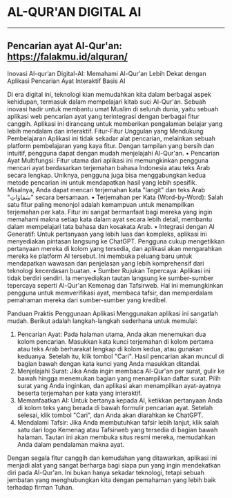 # AL-QUR'AN DIGITAL AI
------------------------------------
Pencarian ayat Al-Qur'an: https://falakmu.id/alquran/
------------------------------------

Inovasi Al-qur’an Digital-AI: Memahami Al-Qur'an Lebih Dekat dengan Aplikasi Pencarian Ayat Interaktif Basis AI
 
Di era digital ini, teknologi kian memudahkan kita dalam berbagai aspek kehidupan, termasuk dalam mempelajari kitab suci Al-Qur'an. Sebuah inovasi hadir untuk membantu umat Muslim di seluruh dunia, yaitu sebuah aplikasi web pencarian ayat yang terintegrasi dengan berbagai fitur canggih. Aplikasi ini dirancang untuk memberikan pengalaman belajar yang lebih mendalam dan interaktif.
Fitur-Fitur Unggulan yang Mendukung Pembelajaran
Aplikasi ini tidak sekadar alat pencarian, melainkan sebuah platform pembelajaran yang kaya fitur. Dengan tampilan yang bersih dan intuitif, pengguna dapat dengan mudah menjelajahi Al-Qur'an.
•	Pencarian Ayat Multifungsi: Fitur utama dari aplikasi ini memungkinkan pengguna mencari ayat berdasarkan terjemahan bahasa Indonesia atau teks Arab secara lengkap. Uniknya, pengguna juga bisa menggabungkan kedua metode pencarian ini untuk mendapatkan hasil yang lebih spesifik. Misalnya, Anda dapat mencari terjemahan kata "langit" dan teks Arab "سَمَاوَاتِ" secara bersamaan.
•	Terjemahan per Kata (Word-by-Word): Salah satu fitur paling menonjol adalah kemampuan untuk menampilkan terjemahan per kata. Fitur ini sangat bermanfaat bagi mereka yang ingin memahami makna setiap kata dalam ayat secara lebih detail, membantu dalam mempelajari tata bahasa dan kosakata Arab.
•	Integrasi dengan AI Generatif: Untuk pertanyaan yang lebih luas dan kompleks, aplikasi ini menyediakan pintasan langsung ke ChatGPT. Pengguna cukup mengetikkan pertanyaan mereka di kolom yang tersedia, dan aplikasi akan mengarahkan mereka ke platform AI tersebut. Ini membuka peluang baru untuk mendapatkan wawasan dan penjelasan yang lebih komprehensif dari teknologi kecerdasan buatan.
•	Sumber Rujukan Tepercaya: Aplikasi ini tidak berdiri sendiri. Ia menyediakan tautan langsung ke sumber-sumber tepercaya seperti Al-Qur'an Kemenag dan Tafsirweb. Hal ini memungkinkan pengguna untuk memverifikasi ayat, membaca tafsir, dan memperdalam pemahaman mereka dari sumber-sumber yang kredibel.

 

Panduan Praktis Penggunaan Aplikasi
Menggunakan aplikasi ini sangatlah mudah. Berikut adalah langkah-langkah sederhana untuk memulai:
1.	Pencarian Ayat: Pada halaman utama, Anda akan menemukan dua kolom pencarian. Masukkan kata kunci terjemahan di kolom pertama atau teks Arab berharakat lengkap di kolom kedua, atau gunakan keduanya. Setelah itu, klik tombol "Cari". Hasil pencarian akan muncul di bagian bawah dengan kata kunci yang Anda masukkan ditandai.
2.	Menjelajahi Surat: Jika Anda ingin membaca Al-Qur'an per surat, gulir ke bawah hingga menemukan bagian yang menampilkan daftar surat. Pilih surat yang Anda inginkan, dan aplikasi akan menampilkan ayat-ayatnya beserta terjemahan per kata yang interaktif.
3.	Memanfaatkan AI: Untuk bertanya kepada AI, ketikkan pertanyaan Anda di kolom teks yang berada di bawah formulir pencarian ayat. Setelah selesai, klik tombol "Cari", dan Anda akan diarahkan ke ChatGPT.
4.	Mendalami Tafsir: Jika Anda membutuhkan tafsir lebih lanjut, klik salah satu dari logo Kemenag atau Tafsirweb yang tersedia di bagian bawah halaman. Tautan ini akan membuka situs resmi mereka, memudahkan Anda dalam pendalaman makna ayat.
 
Dengan segala fitur canggih dan kemudahan yang ditawarkan, aplikasi ini menjadi alat yang sangat berharga bagi siapa pun yang ingin mendekatkan diri pada Al-Qur'an. Ini bukan hanya sekadar teknologi, tetapi sebuah jembatan yang menghubungkan kita dengan pemahaman yang lebih baik terhadap firman Tuhan.

